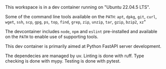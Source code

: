 This workspace is in a dev container running on "Ubuntu 22.04.5 LTS".

Some of the command line tools available on the `PATH`: `apt`, `dpkg`, `git`, `curl`, `wget`, `ssh`, `scp`, `gpg`, `ps`, `top`, `find`, `grep`, `zip`, `unzip`, `tar`, `gzip`, `bzip2`, `xz`"

The devcontainer includes `node`, `npm` and `eslint` pre-installed and available on the `PATH` to enable use of supporting tools.

This dev container is primarily aimed at Python FastAPI server development.

The dependecies are managed by uv.
Linting is done with ruff. Type checking is done with mypy.
Testing is done with pytest.
